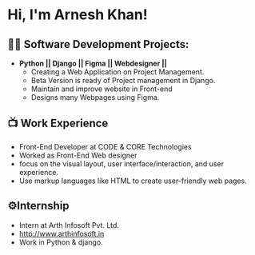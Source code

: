 <h1>Hi, I'm Arnesh Khan! <br/>

<h2>👨‍💻 Software Development Projects:</h2>

- <b>Python || Django || Figma || Webdesigner || </b>
  - Creating a Web Application on Project Management.
  - Beta Version is ready of Project management in Django.
  - Maintain and improve website in Front-end
  - Designs many Webpages using Figma.

<h2>📺 Work Experience</h2>

- Front-End Developer at CODE & CORE Technologies
- Worked as Front-End Web designer
- focus on the visual layout, user interface/interaction, and user experience.
- Use markup languages like HTML to create user-friendly web pages.

<h2> ⚙Internship</h2>

- Intern at Arth Infosoft Pvt. Ltd.
- http://www.arthinfosoft.in
- Work in Python & django. 

